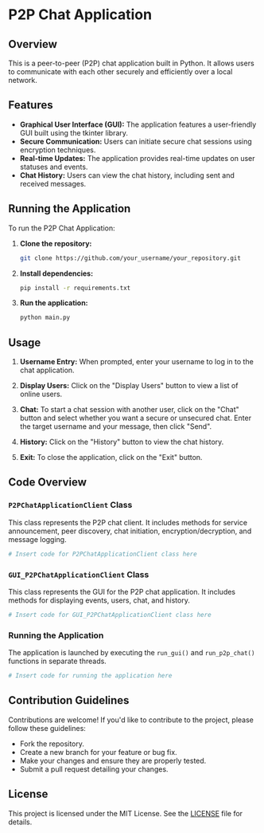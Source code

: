# P2P Chat Application

## Overview

This is a peer-to-peer (P2P) chat application built in Python. It allows users to communicate with each other securely and efficiently over a local network.

## Features

- **Graphical User Interface (GUI):** The application features a user-friendly GUI built using the tkinter library.
- **Secure Communication:** Users can initiate secure chat sessions using encryption techniques.
- **Real-time Updates:** The application provides real-time updates on user statuses and events.
- **Chat History:** Users can view the chat history, including sent and received messages.

## Running the Application

To run the P2P Chat Application:

1. **Clone the repository:** 
   ```bash
   git clone https://github.com/your_username/your_repository.git
   ```

2. **Install dependencies:**
   ```bash
   pip install -r requirements.txt
   ```

3. **Run the application:**
   ```bash
   python main.py
   ```

## Usage

1. **Username Entry:** When prompted, enter your username to log in to the chat application.
   
2. **Display Users:** Click on the "Display Users" button to view a list of online users.
   
3. **Chat:** To start a chat session with another user, click on the "Chat" button and select whether you want a secure or unsecured chat. Enter the target username and your message, then click "Send".
   
4. **History:** Click on the "History" button to view the chat history.

5. **Exit:** To close the application, click on the "Exit" button.

## Code Overview

### `P2PChatApplicationClient` Class

This class represents the P2P chat client. It includes methods for service announcement, peer discovery, chat initiation, encryption/decryption, and message logging.

```python
# Insert code for P2PChatApplicationClient class here
```

### `GUI_P2PChatApplicationClient` Class

This class represents the GUI for the P2P chat application. It includes methods for displaying events, users, chat, and history.

```python
# Insert code for GUI_P2PChatApplicationClient class here
```

### Running the Application

The application is launched by executing the `run_gui()` and `run_p2p_chat()` functions in separate threads.

```python
# Insert code for running the application here
```

## Contribution Guidelines

Contributions are welcome! If you'd like to contribute to the project, please follow these guidelines:

- Fork the repository.
- Create a new branch for your feature or bug fix.
- Make your changes and ensure they are properly tested.
- Submit a pull request detailing your changes.

## License

This project is licensed under the MIT License. See the [LICENSE](LICENSE) file for details.
